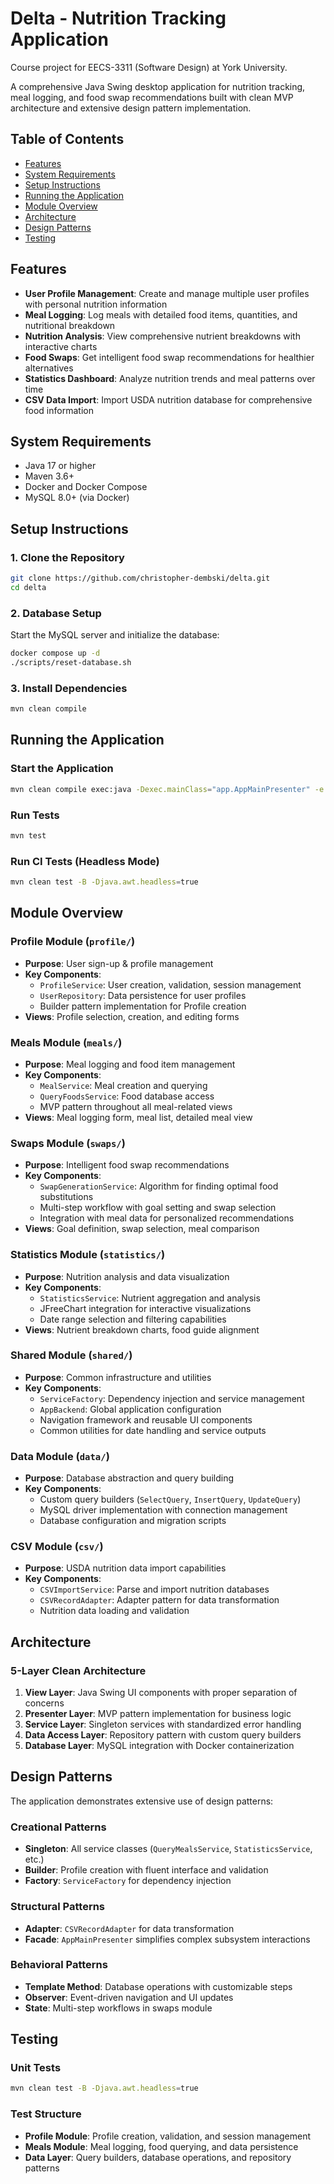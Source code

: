 # Delta - Nutrition Tracking Application
Course project for EECS-3311 (Software Design) at York University.

A comprehensive Java Swing desktop application for nutrition tracking, meal logging, and food swap recommendations built with clean MVP architecture and extensive design pattern implementation.

## Table of Contents
- [Features](#features)
- [System Requirements](#system-requirements)
- [Setup Instructions](#setup-instructions)
- [Running the Application](#running-the-application)
- [Module Overview](#module-overview)
- [Architecture](#architecture)
- [Design Patterns](#design-patterns)
- [Testing](#testing)

## Features
- **User Profile Management**: Create and manage multiple user profiles with personal nutrition information
- **Meal Logging**: Log meals with detailed food items, quantities, and nutritional breakdown
- **Nutrition Analysis**: View comprehensive nutrient breakdowns with interactive charts
- **Food Swaps**: Get intelligent food swap recommendations for healthier alternatives
- **Statistics Dashboard**: Analyze nutrition trends and meal patterns over time
- **CSV Data Import**: Import USDA nutrition database for comprehensive food information

## System Requirements
- Java 17 or higher
- Maven 3.6+
- Docker and Docker Compose
- MySQL 8.0+ (via Docker)

## Setup Instructions

### 1. Clone the Repository
```bash
git clone https://github.com/christopher-dembski/delta.git
cd delta
```

### 2. Database Setup
Start the MySQL server and initialize the database:
```bash
docker compose up -d
./scripts/reset-database.sh
```

### 3. Install Dependencies
```bash
mvn clean compile
```

## Running the Application

### Start the Application
```bash
mvn clean compile exec:java -Dexec.mainClass="app.AppMainPresenter" -e
```

### Run Tests
```bash
mvn test
```

### Run CI Tests (Headless Mode)
```bash
mvn clean test -B -Djava.awt.headless=true
```

## Module Overview

### Profile Module (`profile/`)
- **Purpose**: User sign-up & profile management
- **Key Components**: 
  - `ProfileService`: User creation, validation, session management
  - `UserRepository`: Data persistence for user profiles
  - Builder pattern implementation for Profile creation
- **Views**: Profile selection, creation, and editing forms

### Meals Module (`meals/`)
- **Purpose**: Meal logging and food item management
- **Key Components**:
  - `MealService`: Meal creation and querying
  - `QueryFoodsService`: Food database access
  - MVP pattern throughout all meal-related views
- **Views**: Meal logging form, meal list, detailed meal view

### Swaps Module (`swaps/`)
- **Purpose**: Intelligent food swap recommendations
- **Key Components**:
  - `SwapGenerationService`: Algorithm for finding optimal food substitutions
  - Multi-step workflow with goal setting and swap selection
  - Integration with meal data for personalized recommendations
- **Views**: Goal definition, swap selection, meal comparison

### Statistics Module (`statistics/`)
- **Purpose**: Nutrition analysis and data visualization
- **Key Components**:
  - `StatisticsService`: Nutrient aggregation and analysis
  - JFreeChart integration for interactive visualizations
  - Date range selection and filtering capabilities
- **Views**: Nutrient breakdown charts, food guide alignment

### Shared Module (`shared/`)
- **Purpose**: Common infrastructure and utilities
- **Key Components**:
  - `ServiceFactory`: Dependency injection and service management
  - `AppBackend`: Global application configuration
  - Navigation framework and reusable UI components
  - Common utilities for date handling and service outputs

### Data Module (`data/`)
- **Purpose**: Database abstraction and query building
- **Key Components**:
  - Custom query builders (`SelectQuery`, `InsertQuery`, `UpdateQuery`)
  - MySQL driver implementation with connection management
  - Database configuration and migration scripts

### CSV Module (`csv/`)
- **Purpose**: USDA nutrition data import capabilities
- **Key Components**:
  - `CSVImportService`: Parse and import nutrition databases
  - `CSVRecordAdapter`: Adapter pattern for data transformation
  - Nutrition data loading and validation

## Architecture

### 5-Layer Clean Architecture
1. **View Layer**: Java Swing UI components with proper separation of concerns
2. **Presenter Layer**: MVP pattern implementation for business logic
3. **Service Layer**: Singleton services with standardized error handling
4. **Data Access Layer**: Repository pattern with custom query builders
5. **Database Layer**: MySQL integration with Docker containerization


## Design Patterns

The application demonstrates extensive use of design patterns:

### Creational Patterns
- **Singleton**: All service classes (`QueryMealsService`, `StatisticsService`, etc.)
- **Builder**: Profile creation with fluent interface and validation
- **Factory**: `ServiceFactory` for dependency injection

### Structural Patterns  
- **Adapter**: `CSVRecordAdapter` for data transformation
- **Facade**: `AppMainPresenter` simplifies complex subsystem interactions

### Behavioral Patterns
- **Template Method**: Database operations with customizable steps
- **Observer**: Event-driven navigation and UI updates
- **State**: Multi-step workflows in swaps module

## Testing

### Unit Tests
```bash
mvn clean test -B -Djava.awt.headless=true
```

### Test Structure
- **Profile Module**: Profile creation, validation, and session management
- **Meals Module**: Meal logging, food querying, and data persistence  
- **Data Layer**: Query builders, database operations, and repository patterns


